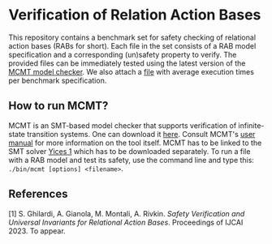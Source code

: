 # Verification of Relation Action Bases

This repository contains a benchmark set for safety checking of relational action bases (RABs for short). 
Each file in the set consists of a RAB model specification and a corresponding (un)safety property to verify. 
The provided files can be immediately tested using the latest version of the [MCMT model checker](http://users.mat.unimi.it/users/ghilardi/mcmt/).
We also attach a [file](https://github.com/AlessandroGianola/RAB-verification/blob/main/RAB-benchmark-time-log.txt) with average execution times per benchmark specification.

## How to run MCMT?
MCMT is an SMT-based model checker that supports verification of infinite-state transition systems. One can download it [here](http://users.mat.unimi.it/users/ghilardi/mcmt/license.html).
 Consult MCMT's [user manual](http://users.mat.unimi.it/users/ghilardi/mcmt/UM_MCMT_3.0.pdf) for more information on the tool itself.
 MCMT has to be linked to the SMT solver [Yices 1](https://yices.csl.sri.com/) which has to be downloaded separately. 
 To run a file with a RAB model and test its safety, use the command line and type this: `./bin/mcmt [options] <filename>`.

## References
  
[1] S. Ghilardi, A. Gianola, M. Montali, A. Rivkin. _Safety Verification and Universal Invariants for Relational Action Bases_. Proceedings of IJCAI 2023. To appear.
